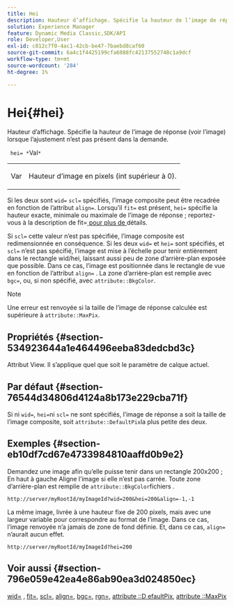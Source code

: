 ```yaml
---
title: Hei
description: Hauteur d’affichage. Spécifie la hauteur de l’image de réponse (voir l’image) lorsque l’ajustement n’est pas présent dans la demande.
solution: Experience Manager
feature: Dynamic Media Classic,SDK/API
role: Developer,User
exl-id: c812c7f0-4ac1-42cb-be47-7baebd8caf60
source-git-commit: 6a4c1f4425199cfa6088fc42137552748c1a9dcf
workflow-type: tm+mt
source-wordcount: '284'
ht-degree: 1%

---
```


# Hei{#hei}

Hauteur d’affichage. Spécifie la hauteur de l’image de réponse (voir l’image) lorsque l’ajustement n’est pas présent dans la demande.

` hei= *`Val`*`

<table id="simpletable_1A36827B6E6647888A4E6E868975D716"> 
 <tr class="strow"> 
  <td class="stentry"> <p> <span class="codeph"><span class="varname"> Var </span> </span> </p> </td> 
  <td class="stentry"> <p>Hauteur d’image en pixels (int supérieur à 0). </p> </td> 
 </tr> 
</table>

Si les deux sont `wid=` `scl=` spécifiés, l’image composite peut être recadrée en fonction de l’attribut `align=`. Lorsqu’il `fit=` est présent, `hei=` spécifie la hauteur exacte, minimale ou maximale de l’image de réponse ; reportez-vous à la description de fit=[ pour plus de ](/help/aem-is-ir-api/is-api/http-ref/image-serving-api-ref/c-http-protocol-reference/c-command-reference/r-fit.md)détails.

Si `scl=` cette valeur n’est pas spécifiée, l’image composite est redimensionnée en conséquence. Si les deux `wid=` et `hei=` sont spécifiés, et `scl=` n’est pas spécifié, l’image est mise à l’échelle pour tenir entièrement dans le rectangle wid/hei, laissant aussi peu de zone d’arrière-plan exposée que possible. Dans ce cas, l’image est positionnée dans le rectangle de vue en fonction de l’attribut `align=` . La zone d’arrière-plan est remplie avec `bgc=`, ou, si non spécifié, avec `attribute::BkgColor`.

>[!NOTE]
>
>Une erreur est renvoyée si la taille de l’image de réponse calculée est supérieure à `attribute::MaxPix`.

## Propriétés {#section-534923644a1e464496eeba83dedcbd3c}

Attribut View. Il s’applique quel que soit le paramètre de calque actuel.

## Par défaut {#section-76544d34806d4124a8b173e229cba71f}

Si ni `wid=`, `hei=`ni `scl=` ne sont spécifiés, l’image de réponse a soit la taille de l’image composite, soit `attribute::DefaultPix`la plus petite des deux.

## Exemples {#section-eb10df7cd67e4733984810aaffd0b9e2}

Demandez une image afin qu’elle puisse tenir dans un rectangle 200x200 ; En haut à gauche Aligne l’image si elle n’est pas carrée. Toute zone d’arrière-plan est remplie de `attribute::BkgColor`fichiers .

`http://server/myRootId/myImageId?wid=200&hei=200&align=-1,-1`

La même image, livrée à une hauteur fixe de 200 pixels, mais avec une largeur variable pour correspondre au format de l’image. Dans ce cas, l’image renvoyée n’a jamais de zone de fond définie. Et, dans ce cas, `align=` n’aurait aucun effet.

`http://server/myRootId/myImageId?hei=200`

## Voir aussi {#section-796e059e42ea4e86ab90ea3d024850ec}

[wid=](../../../../../is-api/http-ref/image-serving-api-ref/c-http-protocol-reference/c-command-reference/r-is-http-wid.md#reference-bfeadcb67bf4485f851eb21345527e47) , [fit=](../../../../../is-api/http-ref/image-serving-api-ref/c-http-protocol-reference/c-command-reference/r-fit.md#reference-f11bff6d93d143d6b135de3a923bc989), [scl=](../../../../../is-api/http-ref/image-serving-api-ref/c-http-protocol-reference/c-command-reference/r-scl.md#reference-b2a74e493d0d407e98fe350551ba3fcc), [align=](../../../../../is-api/http-ref/image-serving-api-ref/c-http-protocol-reference/c-command-reference/r-align.md#reference-b7d6b87c75124d78884f916dd6544bc7), [bgc=](../../../../../is-api/http-ref/image-serving-api-ref/c-http-protocol-reference/c-command-reference/r-bgc.md#reference-53376175f617446fbe5c69120f834b88), [rgn=](../../../../../is-api/http-ref/image-serving-api-ref/c-http-protocol-reference/c-command-reference/r-rgn.md#reference-daa9b80e0d8c4b1aa67d116b578d592f), [attribute ::D efaultPix](../../../../../is-api/image-catalog/image-serving-api-ref/c-image-catalog-reference/c-attributes-reference/r-defaultpix.md#reference-996b2c22b30f4fd9b970c84063306df1), [attribute ::MaxPix](../../../../../is-api/image-catalog/image-serving-api-ref/c-image-catalog-reference/c-attributes-reference/r-maxpix.md#reference-e167d396ac794079ba8b5e6eb16eeda5)
